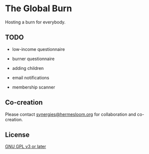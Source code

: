 # The Global Burn

Hosting a burn for everybody.

## TODO

- low-income questionnaire
- burner questionnaire

- adding children
- email notifications
- membership scanner

## Co-creation

Please contact synergies@hermesloom.org for collaboration and co-creation.

## License

[GNU GPL v3 or later](https://spdx.org/licenses/GPL-3.0-or-later.html)
